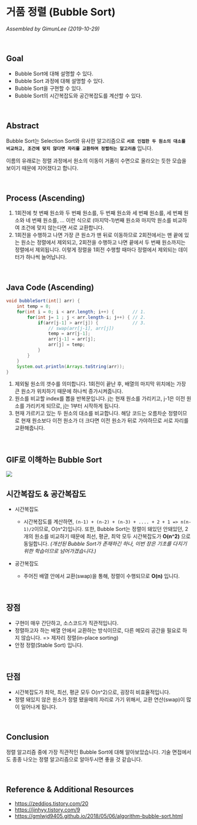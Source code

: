 # 거품 정렬 (Bubble Sort)

*Assembled by GimunLee (2019-10-29)*

<br>

## Goal

- Bubble Sort에 대해 설명할 수 있다.
- Bubble Sort 과정에 대해 설명할 수 있다.
- Bubble Sort을 구현할 수 있다.
- Bubble Sort의 시간복잡도와 공간복잡도를 계산할 수 있다.

<br>

## Abstract

Bubble Sort는 Selection Sort와 유사한 알고리즘으로 **```서로 인접한 두 원소의 대소를 비교하고, 조건에 맞지 않다면 자리를 교환하며 정렬하는 알고리즘```** 입니다.

이름의 유래로는 정렬 과정에서 원소의 이동이 거품이 수면으로 올라오는 듯한 모습을 보이기 때문에 지어졌다고 합니다.

<br>

## Process (Ascending)

1. 1회전에 첫 번째 원소와 두 번째 원소를, 두 번째 원소와 세 번째 원소를, 세 번째 원소와 네 번째 원소를, … 이런 식으로  (마지막-1)번째 원소와 마지막 원소를 비교하여 조건에 맞지 않는다면 서로 교환합니다.
2. 1회전을 수행하고 나면 가장 큰 원소가 맨 뒤로 이동하므로 2회전에서는 맨 끝에 있는 원소는 정렬에서 제외되고, 2회전을 수행하고 나면 끝에서 두 번째 원소까지는 정렬에서 제외됩니다. 이렇게 정렬을 1회전 수행할 때마다 정렬에서 제외되는 데이터가 하나씩 늘어납니다.

<br>

## Java Code (Ascending)

```java
void bubbleSort(int[] arr) {
    int temp = 0;
	for(int i = 0; i < arr.length; i++) {       // 1.
		for(int j= 1 ; j < arr.length-i; j++) { // 2.
			if(arr[j-1] > arr[j]) {             // 3.
                // swap(arr[j-1], arr[j])
				temp = arr[j-1];
				arr[j-1] = arr[j];
				arr[j] = temp;
			}
		}
	}
	System.out.println(Arrays.toString(arr));
}
```

1. 제외될 원소의 갯수를 의미합니다. 1회전이 끝난 후, 배열의 마지막 위치에는 가장 큰 원소가 위치하기 때문에 하나씩 증가시켜줍니다.
2. 원소를 비교할 index를 뽑을 반복문입니다. j는 현재 원소를 가리키고, j-1은 이전 원소를 가리키게 되므로, j는 1부터 시작하게 됩니다.
3. 현재 가르키고 있는 두 원소의 대소를 비교합니다. 해당 코드는 오름차순 정렬이므로 현재 원소보다 이전 원소가 더 크다면 이전 원소가 뒤로 가야하므로 서로 자리를 교환해줍니다.

<br>

## GIF로 이해하는 Bubble Sort

<img src="./resources/bubble-sort-001.gif">

<br>

## 시간복잡도 & 공간복잡도

- 시간복잡도
  - 시간복잡도를 계산하면, ```(n-1) + (n-2) + (n-3) + .... + 2 + 1 => n(n-1)/2```이므로, O(n^2)입니다.  또한, Bubble Sort는 정렬이 돼있던 안돼있던, 2개의 원소를 비교하기 때문에 최선, 평균, 최악 모두 시간복잡도가 **O(n^2)** 으로 동일합니다. *(개선된 Bubble Sort가 존재하긴 하나, 이번 장은 기초를 다지기 위한 학습이므로 넘어가겠습니다.)*

- 공간복잡도
  - 주어진 배열 안에서 교환(swap)을 통해, 정렬이 수행되므로 **O(n)** 입니다.

<br>

## 장점

- 구현이 매우 간단하고, 소스코드가 직관적입니다.
- 정렬하고자 하는 배열 안에서 교환하는 방식이므로, 다른 메모리 공간을 필요로 하지 않습니다. => 제자리 정렬(in-place sorting)
- 안정 정렬(Stable Sort) 입니다.

<br>

## 단점

- 시간복잡도가 최악, 최선, 평균 모두 O(n^2)으로, 굉장히 비효율적입니다.
- 정렬 돼있지 않은 원소가 정렬 됐을때의 자리로 가기 위해서, 교환 연산(swap)이 많이 일어나게 됩니다.

<br>

## Conclusion

정렬 알고리즘 중에 가장 직관적인 Bubble Sort에 대해 알아보았습니다. 기술 면접에서도 종종 나오는 정렬 알고리즘으로 알아두시면 좋을 것 같습니다.

<br>


## Reference & Additional Resources

- https://zeddios.tistory.com/20 
- https://jinhyy.tistory.com/9 
- https://gmlwjd9405.github.io/2018/05/06/algorithm-bubble-sort.html 




